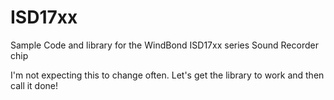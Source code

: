 ISD17xx
=======

Sample Code and library for the WindBond ISD17xx series Sound Recorder chip


I'm not expecting this to change often. Let's get the library to work and then call it done!